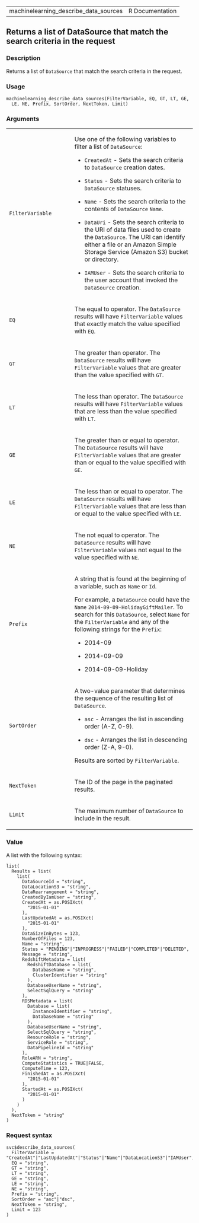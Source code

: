 <table style="width: 100%;">
<tbody>
<tr class="odd">
<td>machinelearning_describe_data_sources</td>
<td style="text-align: right;">R Documentation</td>
</tr>
</tbody>
</table>

## Returns a list of DataSource that match the search criteria in the request

### Description

Returns a list of `DataSource` that match the search criteria in the
request.

### Usage

    machinelearning_describe_data_sources(FilterVariable, EQ, GT, LT, GE,
      LE, NE, Prefix, SortOrder, NextToken, Limit)

### Arguments

<table>
<colgroup>
<col style="width: 35%" />
<col style="width: 65%" />
</colgroup>
<tbody>
<tr class="odd">
<td><code
id="machinelearning_describe_data_sources_:_FilterVariable">FilterVariable</code></td>
<td><p>Use one of the following variables to filter a list of
<code>DataSource</code>:</p>
<ul>
<li><p><code>CreatedAt</code> - Sets the search criteria to
<code>DataSource</code> creation dates.</p></li>
<li><p><code>Status</code> - Sets the search criteria to
<code>DataSource</code> statuses.</p></li>
<li><p><code>Name</code> - Sets the search criteria to the contents of
<code>DataSource</code> <code>Name</code>.</p></li>
<li><p><code>DataUri</code> - Sets the search criteria to the URI of
data files used to create the <code>DataSource</code>. The URI can
identify either a file or an Amazon Simple Storage Service (Amazon S3)
bucket or directory.</p></li>
<li><p><code>IAMUser</code> - Sets the search criteria to the user
account that invoked the <code>DataSource</code> creation.</p></li>
</ul></td>
</tr>
<tr class="even">
<td><code id="machinelearning_describe_data_sources_:_EQ">EQ</code></td>
<td><p>The equal to operator. The <code>DataSource</code> results will
have <code>FilterVariable</code> values that exactly match the value
specified with <code>EQ</code>.</p></td>
</tr>
<tr class="odd">
<td><code id="machinelearning_describe_data_sources_:_GT">GT</code></td>
<td><p>The greater than operator. The <code>DataSource</code> results
will have <code>FilterVariable</code> values that are greater than the
value specified with <code>GT</code>.</p></td>
</tr>
<tr class="even">
<td><code id="machinelearning_describe_data_sources_:_LT">LT</code></td>
<td><p>The less than operator. The <code>DataSource</code> results will
have <code>FilterVariable</code> values that are less than the value
specified with <code>LT</code>.</p></td>
</tr>
<tr class="odd">
<td><code id="machinelearning_describe_data_sources_:_GE">GE</code></td>
<td><p>The greater than or equal to operator. The
<code>DataSource</code> results will have <code>FilterVariable</code>
values that are greater than or equal to the value specified with
<code>GE</code>.</p></td>
</tr>
<tr class="even">
<td><code id="machinelearning_describe_data_sources_:_LE">LE</code></td>
<td><p>The less than or equal to operator. The <code>DataSource</code>
results will have <code>FilterVariable</code> values that are less than
or equal to the value specified with <code>LE</code>.</p></td>
</tr>
<tr class="odd">
<td><code id="machinelearning_describe_data_sources_:_NE">NE</code></td>
<td><p>The not equal to operator. The <code>DataSource</code> results
will have <code>FilterVariable</code> values not equal to the value
specified with <code>NE</code>.</p></td>
</tr>
<tr class="even">
<td><code
id="machinelearning_describe_data_sources_:_Prefix">Prefix</code></td>
<td><p>A string that is found at the beginning of a variable, such as
<code>Name</code> or <code>Id</code>.</p>
<p>For example, a <code>DataSource</code> could have the
<code>Name</code> <code>2014-09-09-HolidayGiftMailer</code>. To search
for this <code>DataSource</code>, select <code>Name</code> for the
<code>FilterVariable</code> and any of the following strings for the
<code>Prefix</code>:</p>
<ul>
<li><p>2014-09</p></li>
<li><p>2014-09-09</p></li>
<li><p>2014-09-09-Holiday</p></li>
</ul></td>
</tr>
<tr class="odd">
<td><code
id="machinelearning_describe_data_sources_:_SortOrder">SortOrder</code></td>
<td><p>A two-value parameter that determines the sequence of the
resulting list of <code>DataSource</code>.</p>
<ul>
<li><p><code>asc</code> - Arranges the list in ascending order (A-Z,
0-9).</p></li>
<li><p><code>dsc</code> - Arranges the list in descending order (Z-A,
9-0).</p></li>
</ul>
<p>Results are sorted by <code>FilterVariable</code>.</p></td>
</tr>
<tr class="even">
<td><code
id="machinelearning_describe_data_sources_:_NextToken">NextToken</code></td>
<td><p>The ID of the page in the paginated results.</p></td>
</tr>
<tr class="odd">
<td><code
id="machinelearning_describe_data_sources_:_Limit">Limit</code></td>
<td><p>The maximum number of <code>DataSource</code> to include in the
result.</p></td>
</tr>
</tbody>
</table>

### Value

A list with the following syntax:

    list(
      Results = list(
        list(
          DataSourceId = "string",
          DataLocationS3 = "string",
          DataRearrangement = "string",
          CreatedByIamUser = "string",
          CreatedAt = as.POSIXct(
            "2015-01-01"
          ),
          LastUpdatedAt = as.POSIXct(
            "2015-01-01"
          ),
          DataSizeInBytes = 123,
          NumberOfFiles = 123,
          Name = "string",
          Status = "PENDING"|"INPROGRESS"|"FAILED"|"COMPLETED"|"DELETED",
          Message = "string",
          RedshiftMetadata = list(
            RedshiftDatabase = list(
              DatabaseName = "string",
              ClusterIdentifier = "string"
            ),
            DatabaseUserName = "string",
            SelectSqlQuery = "string"
          ),
          RDSMetadata = list(
            Database = list(
              InstanceIdentifier = "string",
              DatabaseName = "string"
            ),
            DatabaseUserName = "string",
            SelectSqlQuery = "string",
            ResourceRole = "string",
            ServiceRole = "string",
            DataPipelineId = "string"
          ),
          RoleARN = "string",
          ComputeStatistics = TRUE|FALSE,
          ComputeTime = 123,
          FinishedAt = as.POSIXct(
            "2015-01-01"
          ),
          StartedAt = as.POSIXct(
            "2015-01-01"
          )
        )
      ),
      NextToken = "string"
    )

### Request syntax

    svc$describe_data_sources(
      FilterVariable = "CreatedAt"|"LastUpdatedAt"|"Status"|"Name"|"DataLocationS3"|"IAMUser",
      EQ = "string",
      GT = "string",
      LT = "string",
      GE = "string",
      LE = "string",
      NE = "string",
      Prefix = "string",
      SortOrder = "asc"|"dsc",
      NextToken = "string",
      Limit = 123
    )
